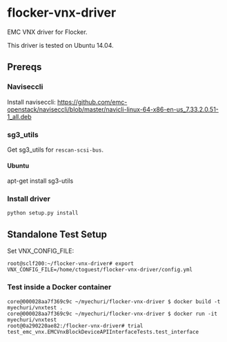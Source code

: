 # flocker-vnx-driver
EMC VNX driver for Flocker.

This driver is tested on Ubuntu 14.04.

## Prereqs

### Naviseccli

Install naviseccli: https://github.com/emc-openstack/naviseccli/blob/master/navicli-linux-64-x86-en-us_7.33.2.0.51-1_all.deb

### sg3_utils


Get sg3_utils for ``rescan-scsi-bus``.

#### Ubuntu

apt-get install sg3-utils

### Install driver

```
python setup.py install
```

## Standalone Test Setup

Set VNX_CONFIG_FILE:

```
root@sclf200:~/flocker-vnx-driver# export VNX_CONFIG_FILE=/home/ctoguest/flocker-vnx-driver/config.yml
```

### Test inside a Docker container

```
core@000028aa7f369c9c ~/myechuri/flocker-vnx-driver $ docker build -t myechuri/vnxtest .
core@000028aa7f369c9c ~/myechuri/flocker-vnx-driver $ docker run -it myechuri/vnxtest
root@0a290220ae82:/flocker-vnx-driver# trial test_emc_vnx.EMCVnxBlockDeviceAPIInterfaceTests.test_interface
```
